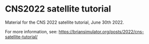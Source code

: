 # CNS2022 satellite tutorial

Material for the CNS 2022 satellite tutorial, June 30th 2022.

For more information, see: https://briansimulator.org/posts/2022/cns-satellite-tutorial/
